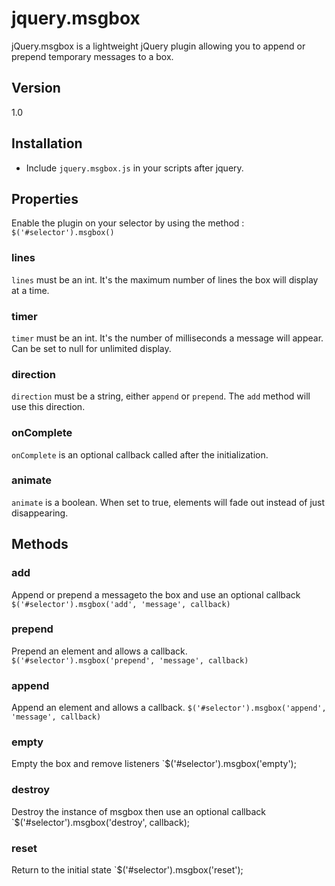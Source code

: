 jquery.msgbox
===============

jQuery.msgbox is a lightweight jQuery plugin allowing you to append or prepend temporary messages to a box.

## Version
1.0

## Installation
* Include `jquery.msgbox.js` in your scripts after jquery.

## Properties
Enable the plugin on your selector by using the method :
`$('#selector').msgbox()`


### lines
`lines` must be an int. It's the maximum number of lines the box will display at a time.

### timer
`timer` must be an int. It's the number of milliseconds a message will appear. Can be set to null for unlimited display.

### direction
`direction` must be a string, either `append` or `prepend`. The `add` method will use this direction.

### onComplete
`onComplete` is an optional callback called after the initialization.

### animate
`animate` is a boolean. When set to true, elements will fade out instead of just disappearing.

## Methods

### add
Append or prepend a messageto the box and use an optional callback
`$('#selector').msgbox('add', 'message', callback)`

### prepend
Prepend an element and allows a callback.
`$('#selector').msgbox('prepend', 'message', callback)`

### append
Append an element and allows a callback.
`$('#selector').msgbox('append', 'message', callback)`

### empty
Empty the box and remove listeners
`$('#selector').msgbox('empty');

### destroy
Destroy the instance of msgbox then use an optional callback
`$('#selector').msgbox('destroy', callback);

### reset
Return to the initial state
`$('#selector').msgbox('reset');
